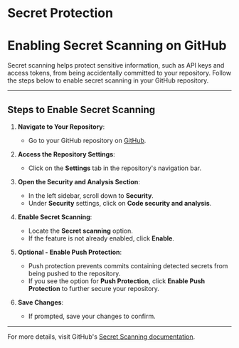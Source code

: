 # Secret Protection 
# Enabling Secret Scanning on GitHub

Secret scanning helps protect sensitive information, such as API keys and access tokens, from being accidentally committed to your repository. Follow the steps below to enable secret scanning in your GitHub repository.


---

## Steps to Enable Secret Scanning

1. **Navigate to Your Repository**:
   - Go to your GitHub repository on [GitHub](https://github.com).

2. **Access the Repository Settings**:
   - Click on the **Settings** tab in the repository's navigation bar.

3. **Open the Security and Analysis Section**:
   - In the left sidebar, scroll down to **Security**.
   - Under **Security** settings, click on **Code security and analysis**.

4. **Enable Secret Scanning**:
   - Locate the **Secret scanning** option.
   - If the feature is not already enabled, click **Enable**.

5. **Optional - Enable Push Protection**:
   - Push protection prevents commits containing detected secrets from being pushed to the repository.
   - If you see the option for **Push Protection**, click **Enable Push Protection** to further secure your repository.

6. **Save Changes**:
   - If prompted, save your changes to confirm.

---


For more details, visit GitHub's [Secret Scanning documentation](https://docs.github.com/en/code-security/secret-scanning).
